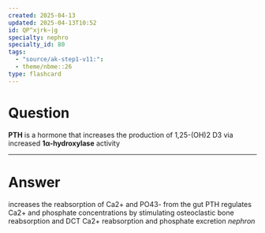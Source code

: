 ```yaml
---
created: 2025-04-13
updated: 2025-04-13T10:52
id: QP^xjrk~|g
specialty: nephro
specialty_id: 80
tags:
  - "source/ak-step1-v11:": 
  - theme/nbme::26
type: flashcard
---
```


# Question
**PTH** is a hormone that increases the production of 1,25-(OH)2 D3 via increased **1α-hydroxylase** activity

---

# Answer
increases the reabsorption of Ca2+ and PO43- from the gut   PTH regulates Ca2+ and phosphate concentrations by stimulating osteoclastic bone reabsorption and DCT Ca2+ reabsorption and phosphate excretion *nephron*